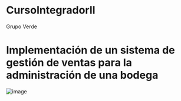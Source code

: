 # CursoIntegradorII
Grupo Verde
# Implementación de un sistema de gestión de ventas para la administración de una bodega
![image](https://user-images.githubusercontent.com/45674268/177701464-c01ca8ba-22c3-4bed-9225-af1bccc5623d.png)
